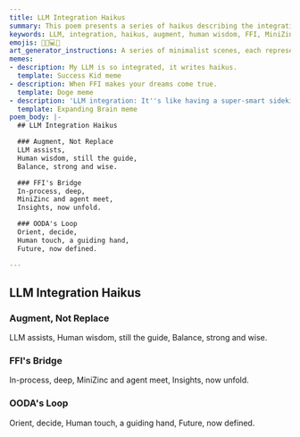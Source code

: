 ```yaml
---
title: LLM Integration Haikus
summary: This poem presents a series of haikus describing the integration of LLM agents, emphasizing their role in augmenting human wisdom, the use of FFI for in-process collaboration with MiniZinc, and their contribution to the OODA loop for defining the future.
keywords: LLM, integration, haikus, augment, human wisdom, FFI, MiniZinc, in-process, OODA loop, orient, decide, future, collaboration
emojis: 🤖🤝💻✨
art_generator_instructions: A series of minimalist scenes, each representing a haiku. For "Augment, Not Replace," a stylized LLM agent (perhaps a glowing brain) assisting a human hand, both working in harmony on a balanced scale. For "FFI's Bridge," a glowing bridge connecting a MiniZinc model and an AI agent, with lines of FFI code forming the bridge. For "OODA's Loop," a dynamic OODA loop diagram with a human hand guiding the "Orient" and "Decide" phases, leading to a clear, luminous future. The overall feeling should be one of intelligent collaboration, seamless integration, and purposeful progress.
memes:
- description: My LLM is so integrated, it writes haikus.
  template: Success Kid meme
- description: When FFI makes your dreams come true.
  template: Doge meme
- description: 'LLM integration: It''s like having a super-smart sidekick.'
  template: Expanding Brain meme
poem_body: |-
  ## LLM Integration Haikus

  ### Augment, Not Replace
  LLM assists,
  Human wisdom, still the guide,
  Balance, strong and wise.

  ### FFI's Bridge
  In-process, deep,
  MiniZinc and agent meet,
  Insights, now unfold.

  ### OODA's Loop
  Orient, decide,
  Human touch, a guiding hand,
  Future, now defined.

---
```

## LLM Integration Haikus

### Augment, Not Replace
LLM assists,
Human wisdom, still the guide,
Balance, strong and wise.

### FFI's Bridge
In-process, deep,
MiniZinc and agent meet,
Insights, now unfold.

### OODA's Loop
Orient, decide,
Human touch, a guiding hand,
Future, now defined.